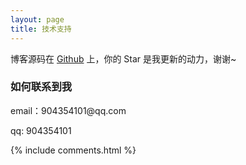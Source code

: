 ```yaml
---
layout: page
title: 技术支持 
---
```


博客源码在 <a target="_blank" href='https://github.com/leopardpan/leopardpan.github.io/'>Github</a> 上，你的 Star 是我更新的动力，谢谢~


<h3> 如何联系到我 </h3>

<p> 
email：904354101@qq.com       
<p> 
qq: 904354101     
<p> 

{% include comments.html %}

